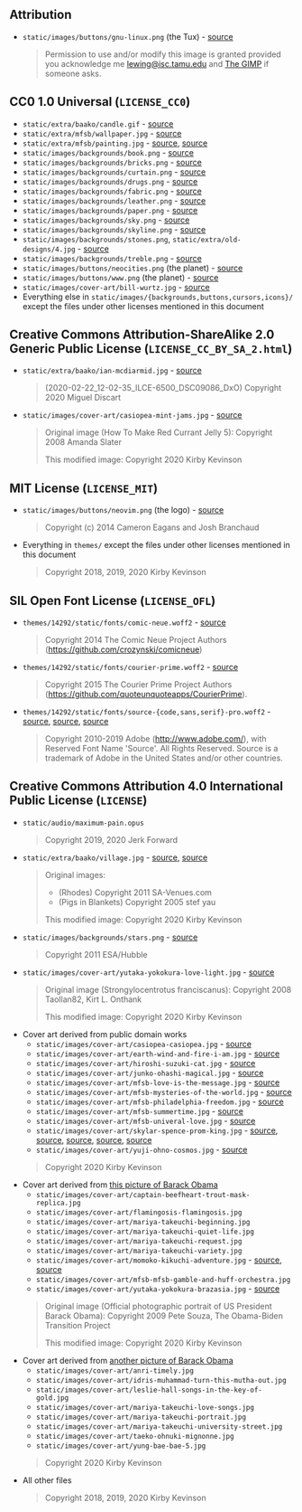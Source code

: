 ## Attribution

* `static/images/buttons/gnu-linux.png` (the Tux) -
  [source](https://isc.tamu.edu/~lewing/linux/)
  > Permission to use and/or modify this image is granted provided you
  > acknowledge me [lewing@isc.tamu.edu](mailto:lewing@isc.tamu.edu)
  > and [The GIMP](https://isc.tamu.edu/~lewing/gimp/) if someone
  > asks.

## CC0 1.0 Universal (`LICENSE_CC0`)

* `static/extra/baako/candle.gif` -
  [source](https://commons.wikimedia.org/wiki/File:Jeeny_candle.gif)
* `static/extra/mfsb/wallpaper.jpg` -
  [source](https://publicdomainpictures.net/en/view-image.php?image=45009&picture=damask-background-brown-orange)
* `static/extra/mfsb/painting.jpg` -
  [source](https://upload.wikimedia.org/wikipedia/commons/8/86/Stranover%2C_Tobias_-_Still-Life_with_Flowers_-_Google_Art_Project.jpg),
  [source](https://publicdomainpictures.net/en/view-image.php?image=270264&picture=framed-vintage-painting)
* `static/images/backgrounds/book.png` -
  [source](https://commons.wikimedia.org/wiki/File:Ezra_Cornell's_first_book.jpg)
* `static/images/backgrounds/bricks.png` -
  [source](https://publicdomainpictures.net/en/view-image.php?image=120778&picture=grey-bricks)
* `static/images/backgrounds/curtain.png` -
  [source](https://publicdomainpictures.net/en/view-image.php?image=62656&picture=red-velvet-curtains-background)
* `static/images/backgrounds/drugs.png` -
  [source](https://publicdomainpictures.net/en/view-image.php?image=12456&picture=jellyfish-pattern)
* `static/images/backgrounds/fabric.png` -
  [source](https://publicdomainpictures.net/en/view-image.php?image=201689&picture=brown-fabric-textured-background)
* `static/images/backgrounds/leather.png` -
  [source](https://publicdomainpictures.net/en/view-image.php?image=240670&picture=sky-blue-leather-effect-background)
* `static/images/backgrounds/paper.png` -
  [source](https://publicdomainpictures.net/en/view-image.php?image=243760&picture=paper-creased-background)
* `static/images/backgrounds/sky.png` -
  [source](https://publicdomainpictures.net/en/view-image.php?image=1279&picture=sky-with-clouds)
* `static/images/backgrounds/skyline.png` -
  [source](https://publicdomainpictures.net/en/view-image.php?image=195899&picture=chicago-skyline-at-night)
* `static/images/backgrounds/stones.png`,
  `static/extra/old-designs/4.jpg` -
  [source](https://publicdomainpictures.net/en/view-image.php?image=39502&picture=stones-background)
* `static/images/backgrounds/treble.png` -
  [source](https://publicdomainpictures.net/en/view-image.php?image=328251&picture=treble-clef-wallpaper-pattern)
* `static/images/buttons/neocities.png` (the planet) -
  [source](https://publicdomainvectors.org/en/free-clipart/Vector-clip-art-of-planet-Saturn-icon/21340.html)
* `static/images/buttons/www.png` (the planet) -
  [source](https://publicdomainvectors.org/en/free-clipart/World-globe-vector-illustration/13075.html)
* `static/images/cover-art/bill-wurtz.jpg` -
  [source](https://en.wikipedia.org/wiki/File:Youtube_logo_Bill_Wurtz_17_June_2018.svg)
* Everything else in `static/images/{backgrounds,buttons,cursors,icons}/`
  except the files under other licenses mentioned in this document

## Creative Commons Attribution-ShareAlike 2.0 Generic Public License (`LICENSE_CC_BY_SA_2.html`)

* `static/extra/baako/ian-mcdiarmid.jpg` -
  [source](https://www.flickr.com/photos/miguel_discart/49680061466/)
  > (2020-02-22\_12-02-35\_ILCE-6500\_DSC09086\_DxO)
  > Copyright 2020 Miguel Discart
* `static/images/cover-art/casiopea-mint-jams.jpg` -
  [source](https://commons.wikimedia.org/wiki/File:Redcurrant_jelly_%282699068744%29.jpg)
  > Original image (How To Make Red Currant Jelly 5): Copyright 2008
  > Amanda Slater
  >
  > This modified image: Copyright 2020 Kirby Kevinson

## MIT License (`LICENSE_MIT`)

* `static/images/buttons/neovim.png` (the logo) -
  [source](https://github.com/neovim/neovim.github.io/blob/eb7c9cb55cc307b196cce8cd35a87e75d4931525/images/logo%402x.png)
  > Copyright (c) 2014 Cameron Eagans and Josh Branchaud
* Everything in `themes/` except the files under other licenses
  mentioned in this document
  > Copyright 2018, 2019, 2020 Kirby Kevinson

## SIL Open Font License (`LICENSE_OFL`)

* `themes/14292/static/fonts/comic-neue.woff2` -
  [source](https://github.com/crozynski/comicneue/blob/380f5e82c13d85c56fd0a78df58d06343cc1393b/Fonts/WebFonts/woff2/ComicNeue/ComicNeue-Regular.woff2)
  > Copyright 2014 The Comic Neue Project Authors
  > (https://github.com/crozynski/comicneue)
* `themes/14292/static/fonts/courier-prime.woff2` -
  [source](https://github.com/quoteunquoteapps/CourierPrime/blob/7fd585a2dd4c1612c79b3308e300923d1c13df93/fonts/ttf/CourierPrime-Regular.ttf)
  > Copyright 2015 The Courier Prime Project Authors
  > (https://github.com/quoteunquoteapps/CourierPrime).
* `themes/14292/static/fonts/source-{code,sans,serif}-pro.woff2` -
  [source](https://github.com/adobe-fonts/source-code-pro/blob/235b72fc43a46cacf36e7c9b45d8d4fc0d121099/WOFF2/OTF/SourceCodePro-Regular.otf.woff2),
  [source](https://github.com/adobe-fonts/source-sans-pro/blob/4bdf42c690a214a0f69410d71a6b889c5c4a695f/WOFF2/OTF/SourceSansPro-Regular.otf.woff2),
  [source](https://github.com/adobe-fonts/source-serif-pro/blob/c811345609ee81ddb83ac707c15f7defd6269963/WOFF2/OTF/SourceSerifPro-Regular.otf.woff2)
  > Copyright 2010-2019 Adobe (http://www.adobe.com/), with Reserved
  > Font Name 'Source'. All Rights Reserved. Source is a trademark of
  > Adobe in the United States and/or other countries.

## Creative Commons Attribution 4.0 International Public License (`LICENSE`)

* `static/audio/maximum-pain.opus`
  > Copyright 2019, 2020 Jerk Forward
* `static/extra/baako/village.jpg` -
  [source](https://commons.wikimedia.org/wiki/File:Village_of_Rhodes,_South_Africa.jpg),
  [source](https://commons.wikimedia.org/wiki/File:American_pigs_in_blankets.jpg)
  > Original images:
  >
  > * (Rhodes) Copyright 2011 SA-Venues.com
  > * (Pigs in Blankets) Copyright 2005 stef yau
  >
  > This modified image: Copyright 2020 Kirby Kevinson
* `static/images/backgrounds/stars.png` -
  [source](https://commons.wikimedia.org/wiki/File:Phoenix_dwarf_galaxy.jpg)
  > Copyright 2011 ESA/Hubble
* `static/images/cover-art/yutaka-yokokura-love-light.jpg` -
  [source](https://commons.wikimedia.org/wiki/File:Strongylocentrotus_franciscanus.jpg)
  > Original image (Strongylocentrotus franciscanus): Copyright 2008
  > Taollan82, Kirt L. Onthank
  >
  > This modified image: Copyright 2020 Kirby Kevinson
* Cover art derived from public domain works
	* `static/images/cover-art/casiopea-casiopea.jpg` -
	  [source](https://commons.wikimedia.org/wiki/File:Lada_2102_orange.jpg)
	* `static/images/cover-art/earth-wind-and-fire-i-am.jpg` -
	  [source](https://commons.wikimedia.org/wiki/File:Parthenon_east_side_Acropolis_Athens,_Greece.jpg)
	* `static/images/cover-art/hiroshi-suzuki-cat.jpg` -
	  [source](https://commons.wikimedia.org/wiki/File:Bill_Clinton_in_the_White_House_Music_Room_%28cropped2%29.jpg)
	* `static/images/cover-art/junko-ohashi-magical.jpg` -
	  [source](https://commons.wikimedia.org/wiki/File:Twin_Towers-NYC.jpg)
	* `static/images/cover-art/mfsb-love-is-the-message.jpg` -
	  [source](https://publicdomainpictures.net/en/view-image.php?image=224135&picture=atomic-war)
	* `static/images/cover-art/mfsb-mysteries-of-the-world.jpg` -
	  [source](https://publicdomainpictures.net/en/view-image.php?image=16300&picture=zebra)
	* `static/images/cover-art/mfsb-philadelphia-freedom.jpg` -
	  [source](https://publicdomainpictures.net/en/view-image.php?image=262846&picture=lightning)
	* `static/images/cover-art/mfsb-summertime.jpg` -
	  [source](https://commons.wikimedia.org/wiki/File:Fire_hydrant_5.jpg)
	* `static/images/cover-art/mfsb-univeral-love.jpg` -
	  [source](https://publicdomainpictures.net/en/view-image.php?image=76221&picture=japanese-waves-painting)
	* `static/images/cover-art/skylar-spence-prom-king.jpg` -
	  [source](https://publicdomainpictures.net/en/view-image.php?image=222443&picture=fireworks),
	  [source](https://publicdomainpictures.net/en/view-image.php?image=264802&picture=diamond-glass-pattern-background),
	  [source](https://publicdomainpictures.net/en/view-image.php?image=66806&picture=view-outside-plane-window),
	  [source](https://publicdomainpictures.net/en/view-image.php?image=6368&picture=new-york-taxi),
	  [source](https://publicdomainpictures.net/en/view-image.php?image=35819&picture=sailing-boats)
	* `static/images/cover-art/yuji-ohno-cosmos.jpg` -
	  [source](https://commons.wikimedia.org/wiki/File:Voyager_1_Image_of_Jupiter.jpg)
  > Copyright 2020 Kirby Kevinson
* Cover art derived from [this picture of Barack Obama](https://commons.wikimedia.org/wiki/File:Official_portrait_of_Barack_Obama.jpg)
	* `static/images/cover-art/captain-beefheart-trout-mask-replica.jpg`
	* `static/images/cover-art/flamingosis-flamingosis.jpg`
	* `static/images/cover-art/mariya-takeuchi-beginning.jpg`
	* `static/images/cover-art/mariya-takeuchi-quiet-life.jpg`
	* `static/images/cover-art/mariya-takeuchi-request.jpg`
	* `static/images/cover-art/mariya-takeuchi-variety.jpg`
	* `static/images/cover-art/momoko-kikuchi-adventure.jpg` -
	  [source](https://publicdomainpictures.net/en/view-image.php?image=317468&picture=summer-sunset-at-the-lake),
	  [source](https://publicdomainpictures.net/en/view-image.php?image=17111&picture=sunset)
	* `static/images/cover-art/mfsb-mfsb-gamble-and-huff-orchestra.jpg`
	* `static/images/cover-art/yutaka-yokokura-brazasia.jpg` -
	  [source](https://publicdomainpictures.net/en/view-image.php?image=233918&picture=path-in-tropical-forest)
  > Original image (Official photographic portrait of US President
  > Barack Obama): Copyright 2009 Pete Souza, The Obama-Biden
  > Transition Project
  >
  > This modified image: Copyright 2020 Kirby Kevinson
* Cover art derived from [another picture of Barack Obama](https://commons.wikimedia.org/wiki/File:President_Barack_Obama.jpg)
	* `static/images/cover-art/anri-timely.jpg`
	* `static/images/cover-art/idris-muhammad-turn-this-mutha-out.jpg`
	* `static/images/cover-art/leslie-hall-songs-in-the-key-of-gold.jpg`
	* `static/images/cover-art/mariya-takeuchi-love-songs.jpg`
	* `static/images/cover-art/mariya-takeuchi-portrait.jpg`
	* `static/images/cover-art/mariya-takeuchi-university-street.jpg`
	* `static/images/cover-art/taeko-ohnuki-mignonne.jpg`
	* `static/images/cover-art/yung-bae-bae-5.jpg`
  > Copyright 2020 Kirby Kevinson
* All other files
  > Copyright 2018, 2019, 2020 Kirby Kevinson
